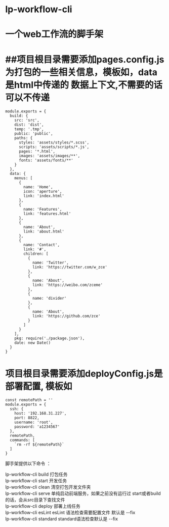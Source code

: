 # lp-workflow-cli
一个web工作流的脚手架
=


##项目根目录需要添加pages.config.js 为打包的一些相关信息，模板如，data是html中传递的 数据上下文,不需要的话可以不传递<br/>
==

```
module.exports = {
  build: {
    src: 'src',
    dist: 'dist',
    temp: '.tmp',
    public: 'public',
    paths: {
      styles: 'assets/styles/*.scss',
      scripts: 'assets/scripts/*.js',
      pages: '*.html',
      images: 'assets/images/**',
      fonts: 'assets/fonts/**'
    }
  },
  data: {
    menus: [
      {
        name: 'Home',
        icon: 'aperture',
        link: 'index.html'
      },
      {
        name: 'Features',
        link: 'features.html'
      },
      {
        name: 'About',
        link: 'about.html'
      },
      {
        name: 'Contact',
        link: '#',
        children: [
          {
            name: 'Twitter',
            link: 'https://twitter.com/w_zce'
          },
          {
            name: 'About',
            link: 'https://weibo.com/zceme'
          },
          {
            name: 'divider'
          },
          {
            name: 'About',
            link: 'https://github.com/zce'
          }
        ]
      }
    ],
    pkg: require('./package.json'),
    date: new Date()
  }
}
```

项目根目录需要添加deployConfig.js是部署配置, 模板如<br/>
==

```
const remotePath = ''
module.exports = {
  ssh: { 
    host: '192.168.31.227',
    port: 8822,
    username: 'root',
    password: 'a1234567'
  },
  remotePath,
  commands: [
    `rm -rf ${remotePath}`
  ]
}
```

脚手架提供以下命令 ：<br/>
<div>lp-workflow-cli build   打包任务</div>     
<div>lp-workflow-cli start   开发任务</div>
<div>lp-workflow-cli clean   清空打包开发文件夹</div>
<div>lp-workflow-cli serve   单纯启动前端服务，如果之前没有运行过  start或者build的话，会从src目录下查找文件</div>
<div>lp-workflow-cli deploy  部署上线任务</div>
<div>lp-workflow-cli esLint  esLint 语法检查需要配置文件  默认是 --fix</div>
<div>lp-workflow-cli standard  standard语法检查默认是 --fix</div>







